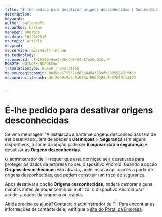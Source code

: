 ```yaml
---
title: "É-lhe pedido para desativar origens desconhecidas | Documentos da Microsoft"
description: 
keywords: 
author: barlanmsft
ms.author: barlan
manager: angrobe
ms.date: 10/25/2016
ms.topic: article
ms.prod: 
ms.service: microsoft-intune
ms.technology: 
ms.assetid: c7a10998-9aa6-4bc0-8405-27a30c61bca7
ROBOTS: NOINDEX,NOFOLLOW
translationtype: Human Translation
ms.sourcegitcommit: b6d5ea579b675d85d4404f289db83055642ffddd
ms.openlocfilehash: d6f2d08c5e7d9a653bf8002380c5b87653134499


---
```


# <a name="you-are-asked-to-turn-off-unknown-sources"></a>É-lhe pedido para desativar origens desconhecidas

Se vir a mensagem "A instalação a partir de origens desconhecidas tem de ser desativada", tem de aceder a **Definições** > **Segurança** (em alguns dispositivos, o nome da opção pode ser **Bloquear ecrã e segurança**) e desativar as **Origens desconhecidas**.

O administrador de TI requer que esta definição seja desativada para proteger os dados da empresa no seu dispositivo Android. Quando a opção **Origens desconhecidas** está ativada, pode instalar aplicações a partir de origens desconhecidas, que podem constituir um risco de segurança.

Após desativar a opção **Origens desconhecidas**, poderá demorar alguns minutos antes de poder continuar a utilizar o dispositivo Android para aceder a dados da empresa ou escola.

Ainda precisa de ajuda? Contacte o administrador de TI. Para encontrar as informações de contacto dele, verifique o [site do Portal da Empresa](http://portal.manage.microsoft.com).



<!--HONumber=Dec16_HO2-->



